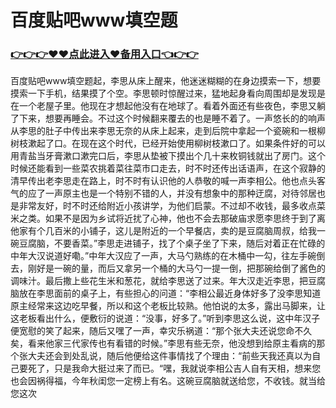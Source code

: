 # 百度贴吧www填空题

### <a href="https://k5t6.com">👉👉👉♥♥点此进入♥备用入口👈👉👉</a>

百度贴吧www填空题起，李思从床上醒来，他迷迷糊糊的在身边摸索一下，想要摸索一下手机，结果摸了个空。李思顿时惊醒过来，猛地起身看向周围却是发现是在一个老屋子里。他现在才想起他没有在地球了。看着外面还有些夜色，李思又躺了下来，想要再睡会。不过这个时候翻来覆去的也是睡不着了。一声悠长的的响声从李思的肚子中传出来李思无奈的从床上起来，走到后院中拿起一个瓷碗和一根柳树枝漱起了口。在现在这个时代，已经开始使用柳树枝漱口了。如果条件好的可以用青盐当牙膏漱口漱完口后，李思从垫被下摸出个几十来枚铜钱就出了房门。这个时候还能看到一些菜农挑着菜往菜市口走去，时不时还传出话语声，在这个寂静的清早传出老李思走在路上，时不时有认识他的人恭敬的喊一声李相公。他也点头客气的应了一声原主也是一个特别不错的人，并没有想象中的那种迂腐，对待邻居也是非常友好，时不时还给附近小孩讲学，为他们启蒙。不过却不收钱，最多收点菜米之类。如果不是因为乡试将近扰了心神，他也不会去那破庙求愿李思终于到了离他家有个几百米的小铺子，这儿是附近的一个早餐店，卖的是豆腐脑周叔，给我一碗豆腐脑，不要香菜。”李思走进铺子，找了个桌子坐了下来，随后对着正在忙碌的中年大汉说道好嘞。”中年大汉应了一声，大马勺熟练的在木桶中一勾，往左手碗倒去，刚好是一碗的量，而后又拿另一个桶的大马勺一提一倒，把那碗给倒了酱色的调味汁。最后撒上些花生米和葱花，就给李思送了过来。年大汉走近李思，把豆腐脑放在李思面前的桌子上，有些担心的问道：“李相公最近身体好多了没李思知道原主经常来这边吃早餐，所以和这个老板比较熟。他怕说的太多，露出马脚来，让这老板看出什么，便敷衍的说道：“没事，好多了。”听到李思这么说，这中年汉子便宽慰的笑了起来，随后又嘿了一声，幸灾乐祸道：“那个张大夫还说您命不久矣，看来他家三代家传也有看错的时候。”李思有些无奈，他没想到给原主看病的那个张大夫还会到处乱说，随后他便给这件事情找了个理由：“前些天我还真以为自己要死了，只是我命大挺过来了而已。“嘿，我就说李相公吉人自有天相，想来您也会因祸得福，今年秋闺您一定榜上有名。这碗豆腐脑就送给您，不收钱。就当给您这次

